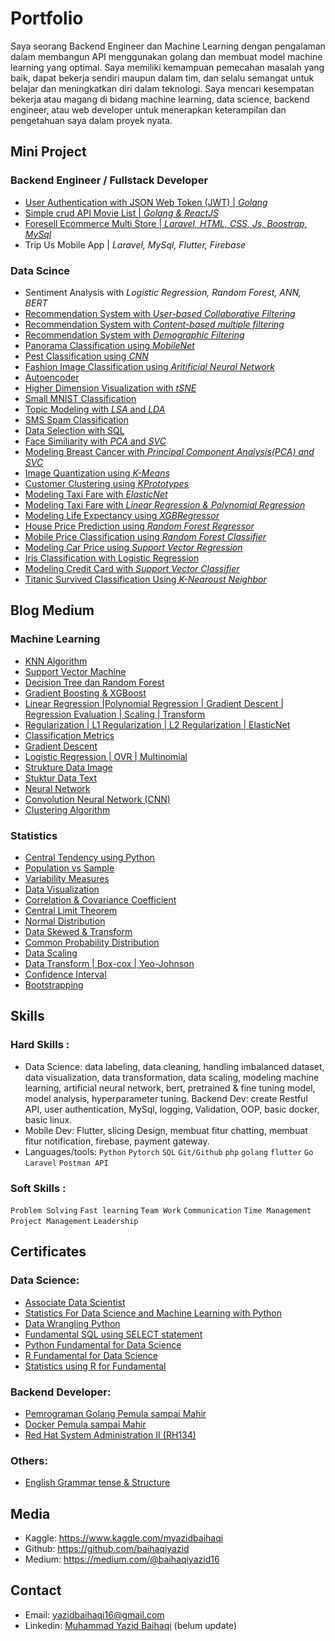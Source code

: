 # Portfolio

Saya seorang Backend Engineer dan Machine Learning dengan pengalaman dalam membangun API menggunakan golang dan membuat model machine learning yang optimal. Saya memiliki kemampuan pemecahan masalah yang baik, dapat bekerja sendiri maupun dalam tim, dan selalu semangat untuk belajar dan meningkatkan diri dalam teknologi. Saya mencari kesempatan bekerja atau magang di bidang machine learning, data science, backend engineer, atau web developer untuk menerapkan keterampilan dan pengetahuan saya dalam proyek nyata.

## Mini Project

### Backend Engineer / Fullstack Developer
- [User Authentication with JSON Web Token (JWT) | *Golang*](https://github.com/baihaqiyazid/golang-jwt)
- [Simple crud API Movie List | *Golang & ReactJS*](https://github.com/baihaqiyazid/movie-app-using-golang-and-react)
- [Foresell Ecommerce Multi Store | *Laravel, HTML, CSS, Js, Boostrap, MySql*](https://github.com/baihaqiyazid/project-foresell)
- Trip Us Mobile App | *Laravel, MySql, Flutter, Firebase*
  
### Data Scince
- Sentiment Analysis with *Logistic Regression, Random Forest, ANN, BERT*
- [Recommendation System with *User-based Collaborative Filtering*](https://www.kaggle.com/myazidbaihaqi/user-based-collaborative-filtering)
- [Recommendation System with *Content-based multiple filtering*](https://www.kaggle.com/myazidbaihaqi/content-based-multiple-filtering)
- [Recommendation System with *Demographic Filtering*](https://www.kaggle.com/myazidbaihaqi/demographic-filtering)
- [Panorama Classification using *MobileNet*](https://www.kaggle.com/myazidbaihaqi/panorama-classification-using-mobilenet)
- [Pest Classification using *CNN*](https://www.kaggle.com/myazidbaihaqi/pest-classification-using-cnn)
- [Fashion Image Classification using *Aritificial Neural Network*](https://www.kaggle.com/myazidbaihaqi/fashion-image-classification-using-neural-network)
- [Autoencoder](https://www.kaggle.com/myazidbaihaqi/autoencoder)
- [Higher Dimension Visualization with *tSNE*](https://www.kaggle.com/myazidbaihaqi/higher-dimension-visualization-with-tsne)
- [Small MNIST Classification](https://www.kaggle.com/code/myazidbaihaqi/small-mnist-classification)
- [Topic Modeling with *LSA* and *LDA*](https://www.kaggle.com/myazidbaihaqi/topic-modeling-with-lsa-and-lda)
- [SMS Spam Classification](https://www.kaggle.com/myazidbaihaqi/sms-spam-classification)
- [Data Selection with SQL](https://medium.com/@baihaqiyazid16/seleksi-data-dengan-sql-669bf443cf90)
- [Face Similiarity with *PCA* and *SVC*](https://www.kaggle.com/myazidbaihaqi/face-similiarity-with-pca-and-svc)
- [Modeling Breast Cancer with *Principal Component Analysis(PCA) and SVC*](https://www.kaggle.com/myazidbaihaqi/modeling-breast-cancer-with-pca)
- [Image Quantization using *K-Means*](https://www.kaggle.com/myazidbaihaqi/image-quantization-using-k-means)
- [Customer Clustering using *KPrototypes*](https://www.kaggle.com/code/myazidbaihaqi/customer-clustering)
- [Modeling Taxi Fare with *ElasticNet*](https://www.kaggle.com/code/myazidbaihaqi/taxi-fare-with-elasticnet)
- [Modeling Taxi Fare with *Linear Regression & Polynomial Regression*](https://www.kaggle.com/myazidbaihaqi/modeling-taxi-fare-with-lr-polynomial-regression)
- [Modeling Life Expectancy using *XGBRegressor*](https://www.kaggle.com/myazidbaihaqi/modeling-life-expectancy-using-xgbregressor)
- [House Price Prediction using *Random Forest Regressor*](https://www.kaggle.com/myazidbaihaqi/house-price-prediction-using-rfregressor)
- [Mobile Price Classification using *Random Forest Classifier*](https://www.kaggle.com/myazidbaihaqi/mobile-price-classification-using-rfc)
- [Modeling Car Price using *Support Vector Regression*](https://www.kaggle.com/myazidbaihaqi/modeling-car-price-using-svr)
- [Iris Classification with Logistic Regression](https://www.kaggle.com/code/myazidbaihaqi/iris-classification-with-logistic-regression)
- [Modeling Credit Card with *Support Vector Classifier*](https://www.kaggle.com/myazidbaihaqi/modeling-credit-card-with-svc)
- [Titanic Survived Classification Using *K-Nearoust Neighbor*](https://www.kaggle.com/code/myazidbaihaqi/titanic-survived-prediction-using-knn)


## Blog Medium

### Machine Learning
- [KNN Algorithm](https://medium.com/@baihaqiyazid16/knn-algorithm-5870ea3f57fa)
- [Support Vector Machine](https://medium.com/@baihaqiyazid16/support-vector-machine-cbb9571307b)
- [Decision Tree dan Random Forest](https://medium.com/@baihaqiyazid16/decision-tree-dan-random-forest-7107515bdba6)
- [Gradient Boosting & XGBoost](https://medium.com/@baihaqiyazid16/gradient-boosting-xgboost-1be43528a196)
- [Linear Regression |Polynomial Regression | Gradient Descent | Regression Evaluation | Scaling | Transform](https://medium.com/@baihaqiyazid16/linear-regression-gradient-descent-regression-metrics-7931a370cea6)
- [Regularization | L1 Regularization | L2 Regularization | ElasticNet](https://medium.com/@baihaqiyazid16/regularization-l1-regularization-l2-regularization-elasticnet-bb5a83366acb)
- [Classification Metrics](https://medium.com/@baihaqiyazid16/classification-metrics-3014ae23aba4)
- [Gradient Descent](https://medium.com/@baihaqiyazid16/gradient-descent-5db01eed9411)
- [Logistic Regression | OVR | Multinomial](https://medium.com/@baihaqiyazid16/logistic-regression-ovr-multinomial-531483978b2d)
- [Strukture Data Image](https://medium.com/@baihaqiyazid16/strukture-data-image-cf10ba32e9fe)
- [Stuktur Data Text](https://medium.com/@baihaqiyazid16/stuktur-data-text-cc47f251d650)
- [Neural Network](https://medium.com/@baihaqiyazid16/neural-network-6a7888477e54)
- [Convolution Neural Network (CNN)](https://medium.com/@baihaqiyazid16/convolution-neural-network-cnn-1e5e2518c776)
- [Clustering Algorithm](https://medium.com/@baihaqiyazid16/clustering-algorithm-1c80e18afa29)

### Statistics

- [Central Tendency using Python](https://medium.com/@baihaqiyazid16/mean-weighted-mean-median-using-python-8fbc02d76d2c)
- [Population vs Sample](https://medium.com/@baihaqiyazid16/population-vs-sample-755993f01779)
- [Variability Measures](https://medium.com/@baihaqiyazid16/variability-measure-4ee8290ba7c8)
- [Data Visualization](https://medium.com/@baihaqiyazid16/box-plots-a60d2bf34c1a)
- [Correlation & Covariance Coefficient](https://medium.com/@baihaqiyazid16/correlation-covariance-coefficient-1b4e0217c4eb)
- [Central Limit Theorem](https://medium.com/@baihaqiyazid16/central-limit-theorem-7e6caffcb52c)
- [Normal Distribution](https://medium.com/@baihaqiyazid16/normal-distribution-f0916c04311c)
- [Data Skewed & Transform](https://medium.com/@baihaqiyazid16/skewed-data-transform-dc6584cd3d31)
- [Common Probability Distribution](https://medium.com/@baihaqiyazid16/common-probability-distribution-8560d7b056b2)
- [Data Scaling](https://medium.com/@baihaqiyazid16/data-scaling-3669f475790a)
- [Data Transform | Box-cox | Yeo-Johnson](https://medium.com/@baihaqiyazid16/data-transform-box-cox-yeo-johnson-2fd28735e5e)
- [Confidence Interval](https://medium.com/@baihaqiyazid16/confidence-interval-4d68b9c6d071)
- [Bootstrapping](https://medium.com/@baihaqiyazid16/bootstrapping-8e030cceb244)

## Skills

### Hard Skills : 
- Data Science: data labeling, data cleaning, handling imbalanced dataset, data visualization, data transformation, data scaling, modeling machine learning, artificial neural network, bert, pretrained & fine tuning model, model analysis, hyperparameter tuning.
Backend Dev: create Restful API, user authentication, MySql, logging, Validation, OOP, basic docker, basic linux.
- Mobile Dev: Flutter, slicing Design, membuat fitur chatting, membuat fitur notification, firebase, payment gateway.   
- Languages/tools: `Python` `Pytorch` `SQL` `Git/Github` `php` `golang` `flutter` `Go` `Laravel` `Postman API` 

### Soft Skills   : 
`Problem Solving` `Fast learning` `Team Work` `Communication` `Time Management` `Project Management` `Leadership`

## Certificates

### Data Science: 
- [Associate Data Scientist ](https://drive.google.com/file/d/1QfOwQSQd1F4lrK7eJbNli4s1r7BMmgcs/view)
- [Statistics For Data Science and Machine Learning with Python](https://drive.google.com/file/d/1hfjfUBUBYXdE2bPsbd4OfN_Blo6Ax4Lq/view)
- [Data Wrangling Python](https://drive.google.com/file/d/1Qw4R9S1mbtmxwk7iQ3cdZ1a2Nis4Pgas/view)
- [Fundamental SQL using SELECT statement](https://drive.google.com/file/d/19ApG-dc6gCsTCvzGIeTR-y8lXiNzBH6H/view)
- [Python Fundamental for Data Science](https://drive.google.com/file/d/1UX_4DanaU6LYR8KfWLxlIngMSxmjJB_V/view)
- [R Fundamental for Data Science](https://drive.google.com/file/d/1XGFNEZ96hwDjc15faFIPrmiqbznK3n3v/view)
- [Statistics using R for Fundamental](https://drive.google.com/file/d/1hqFCxkb8CcO0qjmKYluhVFk0BoVeLnXx/view)

### Backend Developer:
- [Pemrograman Golang Pemula sampai Mahir](https://drive.google.com/file/d/1Uab4St2Ve8H5as0a6OflgKYkrCdjyq_V/view?usp=sharing)
- [Docker Pemula sampai Mahir](https://drive.google.com/file/d/1MFzWN9WDgr_r83PfgNmZ_EvLhWP7xXxF/view?usp=sharing)
- [Red Hat System Administration II (RH134)](https://drive.google.com/file/d/17ntrK76bd928sV5lzNkt9EutBl-B8zBO/view?usp=drive_link)

### Others:
- [English Grammar tense & Structure](https://drive.google.com/file/d/1ZQVSXUWjhxaPeDbca7aTr_W48WS7p-0j/view)

## Media
- Kaggle: https://www.kaggle.com/myazidbaihaqi
- Github: https://github.com/baihaqiyazid
- Medium: https://medium.com/@baihaqiyazid16

## Contact
- Email: yazidbaihaqi16@gmail.com
- Linkedin: [Muhammad Yazid Baihaqi](https://www.linkedin.com/in/muhammad-yazid-baihaqi/) (belum update)

